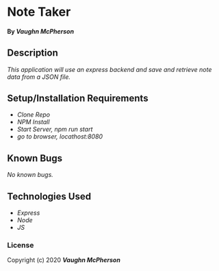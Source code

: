 # Note Taker

#### By _**Vaughn McPherson**_

## Description
_This application will use an express backend and save and retrieve note data from a JSON file._
## Setup/Installation Requirements
* _Clone Repo_
* _NPM Install_
* _Start Server, npm run start_
* _go to browser, locathost:8080_

## Known Bugs
_No known bugs._

## Technologies Used
* _Express_
* _Node_
* _JS_

### License

Copyright (c) 2020 **_Vaughn McPherson_**













